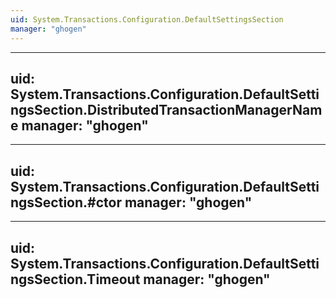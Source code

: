 ```yaml
---
uid: System.Transactions.Configuration.DefaultSettingsSection
manager: "ghogen"
---
```


---
uid: System.Transactions.Configuration.DefaultSettingsSection.DistributedTransactionManagerName
manager: "ghogen"
---

---
uid: System.Transactions.Configuration.DefaultSettingsSection.#ctor
manager: "ghogen"
---

---
uid: System.Transactions.Configuration.DefaultSettingsSection.Timeout
manager: "ghogen"
---
